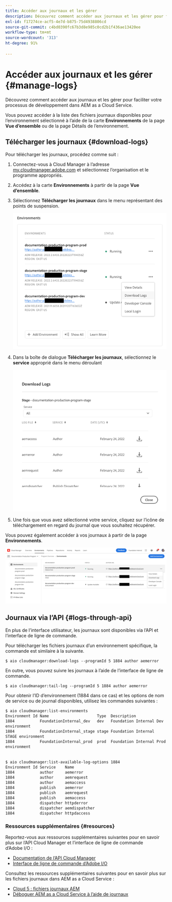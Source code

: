 ```yaml
---
title: Accéder aux journaux et les gérer
description: Découvrez comment accéder aux journaux et les gérer pour faciliter votre processus de développement dans AEM as a Cloud Service.
exl-id: f17274ce-acf5-4e7d-b875-75d4938806cd
source-git-commit: c4bd0390fc67b3d8e985c0cd2b1f436ae13420ee
workflow-type: tm+mt
source-wordcount: '313'
ht-degree: 91%

---
```



# Accéder aux journaux et les gérer {#manage-logs}

Découvrez comment accéder aux journaux et les gérer pour faciliter votre processus de développement dans AEM as a Cloud Service.

Vous pouvez accéder à la liste des fichiers journaux disponibles pour l’environnement sélectionné à l’aide de la carte **Environnements** de la page **Vue d’ensemble** ou de la page Détails de l’environnement.

## Télécharger les journaux {#download-logs}

Pour télécharger les journaux, procédez comme suit :

1. Connectez-vous à Cloud Manager à l’adresse [my.cloudmanager.adobe.com](https://my.cloudmanager.adobe.com/) et sélectionnez l’organisation et le programme appropriés.

1. Accédez à la carte **Environnements** à partir de la page **Vue d’ensemble**.

1. Sélectionnez **Télécharger les journaux** dans le menu représentant des points de suspension.

   ![Élément de menu Télécharger les journaux](assets/download-logs1.png)

1. Dans la boîte de dialogue **Télécharger les journaux**, sélectionnez le **service** approprié dans le menu déroulant

   ![Boîte de dialogue Télécharger les journaux](assets/download-preview.png)

1. Une fois que vous avez sélectionné votre service, cliquez sur l’icône de téléchargement en regard du journal que vous souhaitez récupérer.

Vous pouvez également accéder à vos journaux à partir de la page **Environnements**.

![Journaux depuis l’écran Environnements](assets/download-logs.png)

## Journaux via l’API {#logs-through-api}

En plus de l’interface utilisateur, les journaux sont disponibles via l’API et l’interface de ligne de commande.

Pour télécharger les fichiers journaux d’un environnement spécifique, la commande est similaire à la suivante.

```shell
$ aio cloudmanager:download-logs --programId 5 1884 author aemerror
```

En outre, vous pouvez suivre les journaux à l’aide de l’interface de ligne de commande.

```shell
$ aio cloudmanager:tail-log --programId 5 1884 author aemerror
```

Pour obtenir l’ID d’environnement (1884 dans ce cas) et les options de nom de service ou de journal disponibles, utilisez les commandes suivantes :

```shell
$ aio cloudmanager:list-environments
Environment Id Name                     Type  Description                          
1884           FoundationInternal_dev   dev   Foundation Internal Dev environment  
1884           FoundationInternal_stage stage Foundation Internal STAGE environment
1884           FoundationInternal_prod  prod  Foundation Internal Prod environment
 
 
$ aio cloudmanager:list-available-log-options 1884
Environment Id Service    Name         
1884           author     aemerror     
1884           author     aemrequest   
1884           author     aemaccess    
1884           publish    aemerror     
1884           publish    aemrequest   
1884           publish    aemaccess    
1884           dispatcher httpderror   
1884           dispatcher aemdispatcher
1884           dispatcher httpdaccess
```

### Ressources supplémentaires {#resources}

Reportez-vous aux ressources supplémentaires suivantes pour en savoir plus sur l’API Cloud Manager et l’interface de ligne de commande d’Adobe I/O :

* [Documentation de l’API Cloud Manager](https://developer.adobe.com/experience-cloud/cloud-manager/)
* [Interface de ligne de commande d’Adobe I/O](https://github.com/adobe/aio-cli-plugin-cloudmanager)

Consultez les ressources supplémentaires suivantes pour en savoir plus sur les fichiers journaux dans AEM as a Cloud Service :

* [Cloud 5 : fichiers journaux AEM](https://experienceleague.adobe.com/docs/experience-manager-learn/cloud-service/expert-resources/cloud-5/cloud5-aem-log-files.html)
* [Déboguer AEM as a Cloud Service à l’aide de journaux](https://experienceleague.adobe.com/docs/experience-manager-learn/cloud-service/debugging/debugging-aem-as-a-cloud-service/logs.html?lang=fr)
